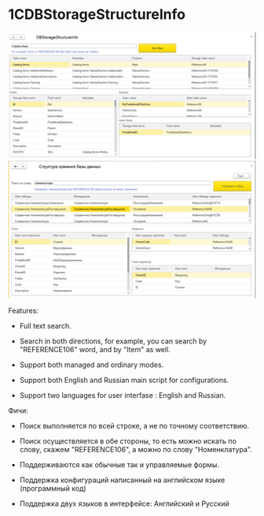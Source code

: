 # 1CDBStorageStructureInfo
![alt tag](https://github.com/alexkmbk/1CDBStorageStructureInfo/blob/master/Screenshot_en.png)
![alt tag](https://github.com/alexkmbk/1CDBStorageStructureInfo/blob/master/Screenshot.png)

Features:
- Full text search.

- Search in both directions, for example, you can search by "REFERENCE106" word, and by "Item" as well.

- Support both managed and ordinary modes.

- Support both English and Russian main script for configurations.

- Support two  languages for user interfase : English and Russian.


Фичи:
- Поиск выполняется по всей строке, а не по точному соответствию.

- Поиск осуществляется в обе стороны, то есть можно искать по слову, скажем "REFERENCE106", а можно по слову "Номенклатура".

- Поддерживаются как обычные так и управляемые формы.

- Поддержка конфигураций написанный на английском языке (программный код)

- Поддержка двух языков в интерфейсе: Английский и Русский
